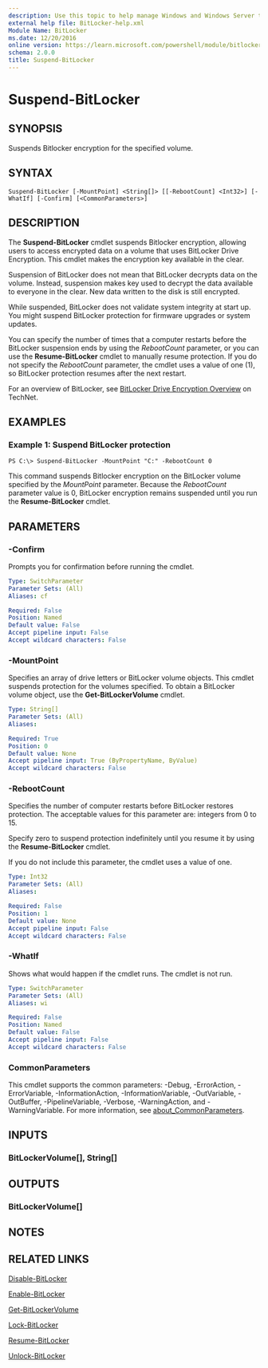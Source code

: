 ```yaml
---
description: Use this topic to help manage Windows and Windows Server technologies with Windows PowerShell.
external help file: BitLocker-help.xml
Module Name: BitLocker
ms.date: 12/20/2016
online version: https://learn.microsoft.com/powershell/module/bitlocker/suspend-bitlocker?view=windowsserver2016-ps&wt.mc_id=ps-gethelp
schema: 2.0.0
title: Suspend-BitLocker
---
```


# Suspend-BitLocker

## SYNOPSIS
Suspends Bitlocker encryption for the specified volume.

## SYNTAX

```
Suspend-BitLocker [-MountPoint] <String[]> [[-RebootCount] <Int32>] [-WhatIf] [-Confirm] [<CommonParameters>]
```

## DESCRIPTION
The **Suspend-BitLocker** cmdlet suspends Bitlocker encryption, allowing users to access encrypted data on a volume that uses BitLocker Drive Encryption.
This cmdlet makes the encryption key available in the clear.

Suspension of BitLocker does not mean that BitLocker decrypts data on the volume.
Instead, suspension makes key used to decrypt the data available to everyone in the clear.
New data written to the disk is still encrypted.

While suspended, BitLocker does not validate system integrity at start up.
You might suspend BitLocker protection for firmware upgrades or system updates.

You can specify the number of times that a computer restarts before the BitLocker suspension ends by using the *RebootCount* parameter, or you can use the **Resume-BitLocker** cmdlet to manually resume protection.
If you do not specify the *RebootCount* parameter, the cmdlet uses a value of one (1), so BitLocker protection resumes after the next restart.

For an overview of BitLocker, see [BitLocker Drive Encryption Overview](https://technet.microsoft.com/en-us/library/cc732774.aspx) on TechNet.

## EXAMPLES

### Example 1: Suspend BitLocker protection
```
PS C:\> Suspend-BitLocker -MountPoint "C:" -RebootCount 0
```

This command suspends Bitlocker encryption on the BitLocker volume specified by the *MountPoint* parameter.
Because the *RebootCount* parameter value is 0, BitLocker encryption remains suspended until you run the **Resume-BitLocker** cmdlet.

## PARAMETERS

### -Confirm
Prompts you for confirmation before running the cmdlet.

```yaml
Type: SwitchParameter
Parameter Sets: (All)
Aliases: cf

Required: False
Position: Named
Default value: False
Accept pipeline input: False
Accept wildcard characters: False
```

### -MountPoint
Specifies an array of drive letters or BitLocker volume objects.
This cmdlet suspends protection for the volumes specified.
To obtain a BitLocker volume object, use the **Get-BitLockerVolume** cmdlet.

```yaml
Type: String[]
Parameter Sets: (All)
Aliases: 

Required: True
Position: 0
Default value: None
Accept pipeline input: True (ByPropertyName, ByValue)
Accept wildcard characters: False
```

### -RebootCount
Specifies the number of computer restarts before BitLocker restores protection.
The acceptable values for this parameter are: integers from 0 to 15.

Specify zero to suspend protection indefinitely until you resume it by using the **Resume-BitLocker** cmdlet.

If you do not include this parameter, the cmdlet uses a value of one.

```yaml
Type: Int32
Parameter Sets: (All)
Aliases: 

Required: False
Position: 1
Default value: None
Accept pipeline input: False
Accept wildcard characters: False
```

### -WhatIf
Shows what would happen if the cmdlet runs.
The cmdlet is not run.

```yaml
Type: SwitchParameter
Parameter Sets: (All)
Aliases: wi

Required: False
Position: Named
Default value: False
Accept pipeline input: False
Accept wildcard characters: False
```

### CommonParameters
This cmdlet supports the common parameters: -Debug, -ErrorAction, -ErrorVariable, -InformationAction, -InformationVariable, -OutVariable, -OutBuffer, -PipelineVariable, -Verbose, -WarningAction, and -WarningVariable. For more information, see [about_CommonParameters](https://go.microsoft.com/fwlink/?LinkID=113216).

## INPUTS

### BitLockerVolume[], String[]

## OUTPUTS

### BitLockerVolume[]

## NOTES

## RELATED LINKS

[Disable-BitLocker](./Disable-BitLocker.md)

[Enable-BitLocker](./Enable-BitLocker.md)

[Get-BitLockerVolume](./Get-BitLockerVolume.md)

[Lock-BitLocker](./Lock-BitLocker.md)

[Resume-BitLocker](./Resume-BitLocker.md)

[Unlock-BitLocker](./Unlock-BitLocker.md)

